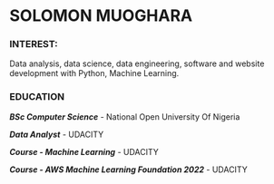 # SOLOMON MUOGHARA

### INTEREST:
Data analysis, data science, data engineering, software and website development with Python, Machine Learning.

### EDUCATION
***BSc Computer Science*** - National Open University Of Nigeria

***Data Analyst*** - UDACITY

***Course - Machine Learning*** - UDACITY

***Course - AWS Machine Learning Foundation 2022*** - UDACITY
